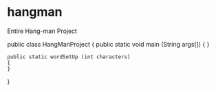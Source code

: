 # hangman
Entire Hang-man Project

public class HangManProject
{
    public static void main (String args[])
    {
    }
    
    public static wordSetUp (int characters)
    {
    }
}
